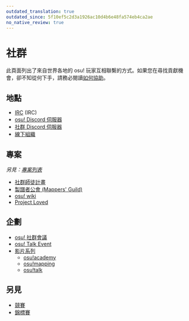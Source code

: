 ```yaml
---
outdated_translation: true
outdated_since: 5f10ef5c2d3a1926ac10d4b6e48fa574eb4ca2ae
no_native_review: true
---
```


# 社群

此頁面列出了來自世界各地的 osu! 玩家互相聯繫的方式。如果您在尋找貢獻機會，卻不知從何下手，請務必閱讀[如何協助](/wiki/Community/How_you_can_help!)。

## 地點

- [IRC](/wiki/Community/Internet_Relay_Chat) (IRC)
- [osu! Discord 伺服器](/wiki/Community/osu!_Discord_server)
- [社群 Discord 伺服器](/wiki/Community/Discord_servers)
- [線下組織](/wiki/Community/Organisations)

## 專案

*另見：[專案列表](/wiki/Community/Projects)*

- [社群師徒計畫](/wiki/Community/Community_Mentorship_Program)
- [製譜者公會 (Mappers' Guild)](/wiki/Community/Mappers_Guild)
- [osu! wiki](/wiki/osu!_wiki)
- [Project Loved](/wiki/Community/Project_Loved)

## 企劃

- [osu! 社群會議](/wiki/Community/osu!_community_meetings)
- [osu! Talk Event](/wiki/Community/osu!_Talk_Event)
- [影片系列](/wiki/Community/Video_series)
  - [osu!academy](/wiki/Community/Video_series/osu!academy)
  - [osu!mapping](/wiki/Community/Video_series/osu!mapping)
  - [osu!talk](/wiki/Community/Video_series/osu!talk)

## 另見

- [競賽](/wiki/Contests)
- [錦標賽](/wiki/Tournaments)
